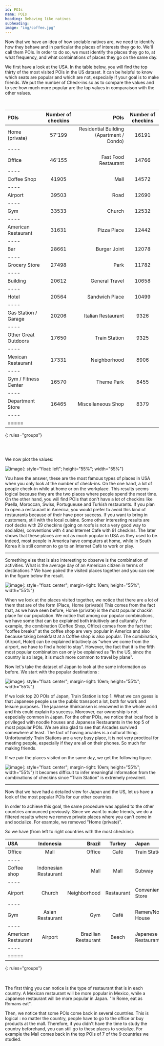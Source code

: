 ```yaml
---
id: POIs
name: POIs
heading: Behaving like natives
subheading: 
image: "img/coffee.jpg"
---
```


Now that we have an idea of how sociable natives are, we need to identify how they behave and in particular the places of interests they go to. We'll call them POIs. In order to do so, we must identify the places they go to, at what frequency, and what combinations of places they go on the same day.

We first have a look at the USA. In the table below, you will find the top thirty of the most visited POIs in the US dataset. It can be helpful to know which seats are popular and which are not, especially if your goal is to make friends. We put the number of Check-ins so as to compare the values and to see how much more popular are the top values in comparaison with the other values.

<br> 

| POIs              | Number of checkins | POIs | Number of checkins |
|:--------          |:-------:|--------:|:--------:|
| Home (private)    | 57'199 | Residential Building (Apartment / Condo) | 16191   |
|----
| Office            | 46'155 | Fast Food Restaurant 	   |14766   |
|----
| Coffee Shop 	     | 41905 | Mall   | 14572   |
|----
| Airport            | 39503 | Road 	   |12690 	   |
|----
| Gym	              | 33533 	 | Church	   |12532  |
|----
|American Restaurant| 31631 | Pizza Place   |12442   |
|----
|     Bar	        | 28661 | Burger Joint   |12078   |
|----
|Grocery Store| 27498 | Park  |11782   |
|----
|Building| 20612 | General Travel  |10658  |
|----
| Hotel  | 20564 | Sandwich Place    |10499   |
|----
| Gas Station / Garage 	| 20206 | Italian Restaurant 	 |9326   |
|----
| Other Great Outdoors    | 17650 | Train Station   |9325   |
|----
|Mexican Restaurant   |17331 | Neighborhood | 8906   |
|----
|Gym / Fitness Center 	| 16570| Theme Park  |8455   |
|----
| Department Store  | 16465 | Miscellaneous Shop  |8379   |
|----
|=====
{: rules="groups"}

<br> <br> 

We now plot the values:


 ![image](img/NbOfCheckinsPerPoisUS.png){: style="float: left"; height="55%"; width="55%"}

You have the answer, these are the most famous types of places in USA when you only look at the number of check-ins. On the one hand, a lot of people check-in while at home or on the workplace. This results seems logical because they are the two places where people spend the most time. On the other hand, you will find POIs that don't have a lot of checkins like Paella, Moroccan, Swiss, Portugueuse and Turkish restaurants. If you plan to open a restaurant in America, you would prefer to avoid this kind of restaurants because of their have poor success. If you want to bring in customers, still with the local cuisine.
Some other interesting results are roof decks with 29 checkins (going on roofs is not a very good way to socialize), conventions with 4 and Internet Cafe with 91 checkins. The later shows that these places are not as much popular in USA as they used to be. Indeed, most people in America have computers at home, while in South Korea it is still common to go to an Internet Café to work or play.

---

Something else that is also interesting to observe is the combination of activities. What is the average day of an American citizen in terms of destinations ? We have paired the visited places together and you can see in the figure below the result.

 ![image](img/nbofcheckinsforplacesvisitedtogetherUS.png){: style="float: center"; margin-right: 10em; height="55%"; width="55%"}

When we look at the places visited together, we notice that there are a lot of them that are of the form (Place, Home (private)) This comes from the fact that, as we have seen before, Home (private) is the most popular chackin place for our population. We notice that among our popular combinations, we have some that can be explained both intuitively and culturally. For example, the combination (Coffee Shop, Office) comes from the fact that "coffee breaks" at the coffee shop are very popular in America and also because taking breakfast at a Coffee shop is also popular. The combination, (Airport, Hotel) can be explained intuitively as "when we come from the airport, we have to find a hotel to stay". However, the fact that it is the fifth most popular combination can only be explained as "In the US, since the country is so large, it is much more common to travel by plane".


Now let's take the dataset of Japan to look at the same information as before. We start with the popular destinations :

   ![image](img/NbOfCheckinsPerPoisJapan.JPG){: style="float: center"; margin-right: 10em; height="55%"; width="55%"}
   
If we look top 20 POIs of Japan, Train Station is top 1. What we can guess is that Japanese people use the public transport a lot, both for work and leisure purposes. The japanese Shinkansen is renowned in the whole world and this could explain its success. Moreover, car ownership is not especially common in Japan. For the other POIs, we notice that local food is privileged with noodle houses and Japanese Restaurants in the top 5 of most popular POIs. We are also glad to see that Arcades survived somewhere at least. The fact of having arcades is a cultural thing.
Unfortunately Train Stations are a very busy place, it is not very proctical for meeting people, especially if they are all on their phones. So much for making friends.

If we pair the places visited on the same day, we get the following figure.

 ![image](img/nbofcheckinsforplacesvisitedtogetherJapan.JPG){: style="float: center"; margin-right: 10em; height="55%"; width="55%"}
It becomes difficult to infer meaningful information from the combinations of checkins since "Train Station" is extremely prevalent.


---

Now that we have had a detailed view for Japan and the US, let us have a look of the most popular POIs for our other countries.

 In order to achieve this goal, the same procedure was applied to the other countries announced previously. Since we want to make friends, we do a filtered results where we remove private places where you can't come in and socialize. For example, we removed "Home (private)".

 So we have (from left to right countries with the most checkins):
<br> 

 |       USA | Indonesia | Brazil           | Turkey | Japan        | Malaysia | Mexico | Thailand | Philippines |
|:-------- |:-------:|--------:|:--------:|:-------- |--------:|:--------:|:-------- |:-------:|
| Office  | Mall |Office      |  Café   | Train Station | Mall | Office | Mall | Mall |
|----
|Coffee shop|Indonesian Restaurant|   Mall | Mall    | Subway         | Malaysian Restaurant | Mall | Thai Restaurant | Office |
|----
| Airport |Church | Neighborhood |   Restaurant   | Convenience Store | Asian Restaurant | Mexican Restaurant | Train Station | Coffee shop |
|---- 
| Gym | Asian Restaurant | Gym  |   Café   | Ramen/Noodle House |  Indian Restaurant | Gym | Coffee shop | Fast food restaurant |
|----
| American Restaurant | Airport | Brazilian Restaurant  | Beach   | Japanese Restaurant | Café | Coffee shop | Japanese Restaurant | Church |
|----
|=====
{: rules="groups"}

<br> <br> 
The first thing you can notice is the type of restaurant that is in each country. A Mexican restaurant will be more popular in Mexico, while a Japanese restaurant will be more popular in Japan. "In Rome, eat as Romans eat".

Then, we notice that some POIs come back in several countries. This is logical : no matter the country, people have to go to the office or buy products at the mall. Therefore, if you didn't have the time to study the country beforehand, you can still go to these places to socialize. For example the Mall comes back in the top POIs of 7 of the 9 countries we studied.
